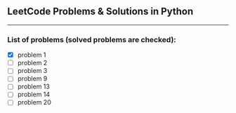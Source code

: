 ## **LeetCode Problems & Solutions in Python**

---

### List of problems (solved problems are checked):

- [x] problem 1
- [ ] problem 2
- [ ] problem 3
- [ ] problem 9
- [ ] problem 13
- [ ] problem 14
- [ ] problem 20
